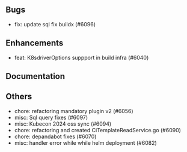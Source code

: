 ## Bugs
- fix: update sql fix buildx (#6096)
## Enhancements
- feat: K8sdriverOptions suppport in build infra (#6040)
## Documentation
## Others
- chore: refactoring mandatory plugin v2 (#6056)
- misc: Sql query fixes (#6097)
- misc: Kubecon 2024 oss sync (#6094)
- chore: refactoring and created CiTemplateReadService.go (#6090)
- chore: depandabot fixes (#6070)
- misc: handler error while while helm deployment (#6082)
